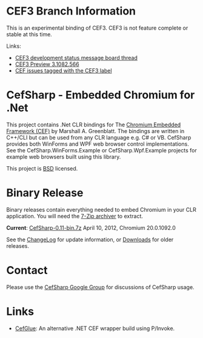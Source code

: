 # CEF3 Branch Information

This is an experimental binding of CEF3. CEF3 is not feature complete or stable at this time.

Links:

 - [CEF3 development status message board thread](http://magpcss.org/ceforum/viewtopic.php?f=10&t=645)
 - [CEF3 Preview 3.1082.566](http://code.google.com/p/chromiumembedded/downloads/detail?name=cef_preview_3.1082.566_windows.zip&can=2&q=)
 - [CEF issues tagged with the CEF3 label](http://code.google.com/p/chromiumembedded/issues/list?q=label:CEF3)

# CefSharp - Embedded Chromium for .Net

This project contains .Net CLR bindings for The [Chromium Embedded Framework (CEF)](http://code.google.com/p/chromiumembedded/ "Google Code") by Marshall A. Greenblatt. The bindings are written in C++/CLI but can be used from any CLR language e.g. C# or VB. CefSharp provides both WinForms and WPF web browser control implementations. See the CefSharp.WinForms.Example or CefSharp.Wpf.Example projects for example web browsers built using this library.

This project is [BSD](http://www.opensource.org/licenses/bsd-license.php "BSD License") licensed.

# Binary Release

Binary releases contain everything needed to embed Chromium in your CLR application. You will need the [7-Zip archiver](http://www.7-zip.org/ "7-Zip") to extract.

**Current**: [CefSharp-0.11-bin.7z](https://github.com/downloads/ataranto/CefSharp/CefSharp-0.11-bin.7z "Download")
April 10, 2012, Chromium 20.0.1092.0

See the [ChangeLog](https://github.com/ataranto/CefSharp/blob/master/ChangeLog.md) for update information, or [Downloads](https://github.com/ataranto/CefSharp/downloads) for older releases.

# Contact

Please use the [CefSharp Google Group](https://groups.google.com/forum/#!forum/cefsharp) for discussions of CefSharp usage.

# Links

- [CefGlue](https://bitbucket.org/fddima/cefglue/wiki/Home): An alternative .NET CEF wrapper build using P/Invoke.
